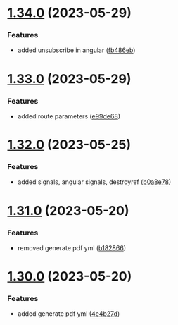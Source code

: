 # [1.34.0](https://github.com/manthanank/learn-angular/compare/v1.33.0...v1.34.0) (2023-05-29)


### Features

* added unsubscribe in angular ([fb486eb](https://github.com/manthanank/learn-angular/commit/fb486eb327975992e67fecc64a30a789bb452112))



# [1.33.0](https://github.com/manthanank/learn-angular/compare/v1.32.0...v1.33.0) (2023-05-29)


### Features

* added route parameters ([e99de68](https://github.com/manthanank/learn-angular/commit/e99de68ffe75c8566d6cf1d1a8642158192d4377))



# [1.32.0](https://github.com/manthanank/learn-angular/compare/v1.31.0...v1.32.0) (2023-05-25)


### Features

* added signals, angular signals, destroyref ([b0a8e78](https://github.com/manthanank/learn-angular/commit/b0a8e78a1d5e80054b2f6cf317845e8bfec83510))



# [1.31.0](https://github.com/manthanank/learn-angular/compare/v1.30.0...v1.31.0) (2023-05-20)


### Features

* removed generate pdf yml ([b182866](https://github.com/manthanank/learn-angular/commit/b182866ba9b21afd7af59ef7223aae0413acff5a))



# [1.30.0](https://github.com/manthanank/learn-angular/compare/v1.29.0...v1.30.0) (2023-05-20)


### Features

* added generate pdf yml ([4e4b27d](https://github.com/manthanank/learn-angular/commit/4e4b27d17e5a762425154b82e05d0ee4e389a71b))



